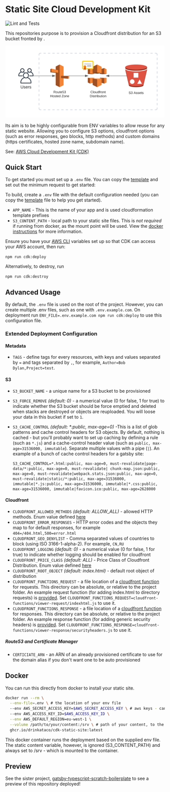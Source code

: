 # Static Site Cloud Development Kit

![Lint and Tests](https://github.com/drinkataco/cdk-static-site/actions/workflows/main.yml/badge.svg)

This repositories purpose is to provision a Cloudfront distribution for an S3 bucket fronted by .

![Diagram](./assets/diagram.png)

Its aim is to be highly configurable from ENV variables to allow reuse for any static website. Allowing you to configure S3 options, cloudfront options (such as error responses, geo blocks, http methods) and custom domains (https certificates, hosted zone name, subdomain name).

See: [AWS Cloud Development Kit (CDK)](https://github.com/aws/aws-cdk)

## Quick Start

To get started you must set up a `.env` file. You can copy the [template](.env.example) and set out the minimum request to get started:

To build, create a `.env` file with the default configuration needed (you can copy the [template](.env.example) file to help you get started).

- `APP_NAME` - This is the name of your app and is used cloudformation template prefixes
- `S3_CONTENT_PATH` - local path to your static site files. This is *not required* if running from docker, as the mount point will be used. View the [docker instructions](#Docker) for more information.

Ensure you have your [AWS CLI](https://docs.aws.amazon.com/cli/latest/userguide/cli-configure-profiles.html) variables set up so that CDK can access your AWS account, then run:

`npm run cdk:deploy`

Alternatively, to destroy, run

`npm run cdk:destroy`

## Advanced Usage

By default, the `.env` file is used on the root of the project. However, you can create multiple .env files, such as one with `.env.example.com`. On deployment run `ENV_FILE=.env.example.com npm run cdk:deploy` to use this configuration file.

### Extended Deployment Configuration

#### Metadata

- `TAGS` - define tags for every resources, with keys and values separated by `=` and tags separated by `,`, for example, `Author=Bob Dylan,Project=test`.

#### S3

- `S3_BUCKET_NAME` - a unique name for a S3 bucket to be provisioned
- `S3_FORCE_REMOVE` _(default: 0)_ - a numerical value (0 for false, 1 for true) to indicate whether the S3 bucket should be force emptied and deleted when stacks are destroyed or objects are reuploaded. You will loose your data in this bucket if set to `1`.
- `S3_CACHE_CONTROL` _(default: \*:public, max-age=0)_ -This is a list of glob patterns and cache control headers for S3 objects. By default, nothing is cached - but you'll probably want to set up caching by defining a rule (such as `*.js`) and a cache-control header value (such as `public, max-age=31536000, immutable`). Separate multiple values with a pipe (`|`).
  An example of a bunch of cache control headers for a gatsby site:

  ```
  S3_CACHE_CONTROL=*.html:public, max-age=0, must-revalidate|page-data/*:public, max-age=0, must-revalidate| chunk-map.json:public, max-age=0, must-revalidate|webpack.stats.json:public, max-age=0, must-revalidate|static/*:public, max-age=31536000, immutable|*.js:public, max-age=31536000, immutable|*.css:public, max-age=31536000, immutable|favicon.ico:public, max-age=2628000
  ```

#### Cloudfront

- `CLOUDFRONT_ALLOWED_METHODS` _(default: ALLOW_ALL)_ - allowed HTTP methods. Enum value defined [here](https://docs.aws.amazon.com/cdk/api/v2/docs/aws-cdk-lib.aws_cloudfront.AllowedMethods.html)
- `CLOUDFRONT_ERROR_RESPONSES` - HTTP error codes and the objects they map to for default responses, for example `404=/404.html,500=error.html`
- `CLOUDFRONT_GEO_DENYLIST` - Comma separated values of countries to block (using ISO 3166-1-alpha-2). For example, `CN,RU`
- `CLOUDFRONT_LOGGING` _(default: 0)_ - a numerical value (0 for false, 1 for true) to indicate whether logging should be enabled for cloudfront
- `CLOUDFRONT_PRICE_CLASS` _(default: ALL)_ - Price Class of Cloudfront Distribution. Enum value defined [here](https://docs.aws.amazon.com/cdk/api/v2/docs/aws-cdk-lib.aws_cloudfront.PriceClass.html)
- `CLOUDFRONT_ROOT_OBJECT` _(default: index.html)_ - default root object of distribution
- `CLOUDFRONT_FUNCTIONS_REQUEST` - a file location of a [cloudfront function](https://aws.amazon.com/blogs/aws/introducing-cloudfront-functions-run-your-code-at-the-edge-with-low-latency-at-any-scale/) for requests. This directory can be absolute, or relative to the project folder. An example request function (for adding index.html to directory requests) is [provided](./cloudfront-functions/indexhtml.js). Set `CLOUDFRONT_FUNCTIONS_REQUEST=cloudfront-functions/viewer-request/indexhtml.js` to use it.
- `CLOUDFRONT_FUNCTIONS_RESPONSE` - a file location of a [cloudfront function](https://aws.amazon.com/blogs/aws/introducing-cloudfront-functions-run-your-code-at-the-edge-with-low-latency-at-any-scale/) for responses. This directory can be absolute, or relative to the project folder. An example response function (for adding generic security headers) is [provided](./cloudfront-functions/securityheaders.js). Set `CLOUDFRONT_FUNCTIONS_RESPONSE=cloudfront-functions/viewer-response/securityheaders.js` to use it.

##### Route53 and Certificate Manager

- `CERTICIATE_ARN` - an ARN of an already provisioned certificate to use for the domain alias if you don't want one to be auto provisioned

## Docker

You can run this directly from docker to install your static site.

```bash
docker run --rm \
  --env-file=.env \ # the location of your env file
  --env AWS_SECRET_ACCESS_KEY=$AWS_SECRET_ACCESS_KEY \ # aws keys - can be included in env file
  --env AWS_ACCESS_KEY_ID=$AWS_ACCESS_KEY_ID \
  --env AWS_DEFAULT_REGION=eu-west-1 \
  --volume /path/to/your/content:/srv \ # path of your content, to the /srv mount point
  ghcr.io/drinkataco/cdk-static-site:latest
```

This docker container runs the deployment based on the supplied env file. The static content variable, however, is ignored (S3_CONTENT_PATH) and always set to /srv - which is mounted to the container.

## Preview

See the sister project, [gatsby-typescript-scratch-boilerplate](https://github.com/drinkataco/gatsby-typescript-scratch-boilerplate) to see a preview of this repository deployed!
